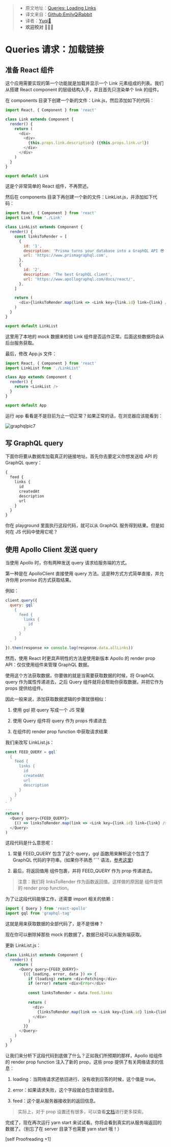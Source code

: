> * 原文地址：[Queries: Loading Links](https://www.howtographql.com/react-apollo/2-queries-loading-links/)
> * 译文来自：[Github:EmilyQiRabbit](https://github.com/EmilyQiRabbit/GraphQLTranslation)
> * 译者：[Yuqi🌸](https://github.com/EmilyQiRabbit)
> * **欢迎校对** 🙋‍♀️🎉

# Queries 请求：加载链接

## 准备 React 组件

这个应用需要实现的第一个功能就是加载并显示一个 Link 元素组成的列表。我们从搭建 React component 的层级结构入手，并且首先只渲染单个 link 的组件。

在 components 目录下创建一个新的文件：Link.js，然后添加如下的代码：

```JavaScript
import React, { Component } from 'react'

class Link extends Component {
  render() {
    return (
      <div>
        <div>
          {this.props.link.description} ({this.props.link.url})
        </div>
      </div>
    )
  }
}

export default Link
```

这是个非常简单的 React 组件，不再赘述。

然后在 components 目录下再创建一个新的文件：LinkList.js，并添加如下代码：

```js
import React, { Component } from 'react'
import Link from './Link'

class LinkList extends Component {
  render() {
    const linksToRender = [
      {
        id: '1',
        description: 'Prisma turns your database into a GraphQL API 😎 😎',
        url: 'https://www.prismagraphql.com',
      },
      {
        id: '2',
        description: 'The best GraphQL client',
        url: 'https://www.apollographql.com/docs/react/',
      },
    ]

    return (
      <div>{linksToRender.map(link => <Link key={link.id} link={link} />)}</div>
    )
  }
}

export default LinkList
```

这里用了本地的 mock 数据来检验 Link 组件是否运作正常。后面这些数据将会从后台服务获取。

最后，修改 App.js 文件：

```JavaScript
import React, { Component } from 'react'
import LinkList from './LinkList'

class App extends Component {
  render() {
    return <LinkList />
  }
}

export default App
```

运行 app 看看是不是目前为止一切正常？如果正常的话，在浏览器应该能看到：

![graphqlpic7](../imgs/graphqlpic7.png)

## 写 GraphQL query

下面你将要从数据库加载真正的链接地址。首先你去要定义你想发送给 API 的 GraphQL query：

```js
{
  feed {
    links {
      id
      createdAt
      description
      url
    }
  }
}
```

你在 playground 里面执行这段代码，就可以从 GraphQL 服务得到结果。但是如何在 JS 代码中使用它呢？

## 使用 Apollo Client 发送 query

当使用 Apollo 时，你有两种发送 query 请求给服务端的方式。

第一种是在 ApolloClient 直接使用 query 方法。这是种方式方式简单直接，并允许你用 promise 的方式获取结果。

例如：

```js
client.query({
  query: gql`
    {
      feed {
        links {
          id
        }
      }
    }
  `
}).then(response => console.log(response.data.allLinks))
```

然而，使用 React 时更具声明性的方法是使用新版本 Apollo 的 render prop API：仅仅使用组件来管理 GraphQL 数据。

使用这个方法获取数据，你要做的就是当需要获取数据的时候，将 GraphQL query 作为属性传递进去，之后 Query 组件就将会帮助你获取数据，并把它作为 props 提供给组件。

因此一般来说，添加获取数据逻辑的步骤就很相似：

1. 使用 gql 把 query 写成一个 JS 常量

2. 使用 Query 组件将 query 作为 props 传递进去

3. 在组件的 render prop function 中获取请求结果

我们来改写 LinkList.js：

```js
const FEED_QUERY = gql`
  {
    feed {
      links {
        id
        createdAt
        url
        description
      }
    }
  }
`
...
return (
  <Query query={FEED_QUERY}>
    {() => linksToRender.map(link => <Link key={link.id} link={link} />)}
  </Query>
)
```

这段代码是什么意思呢：

1. 常量 FEED_QUERY 包含了这个 query，gql 函数用来解析这个包含了 GraphQL 代码的字符串。(如果你不熟悉 '``' 语法，[参考这里](https://wesbos.com/tagged-template-literals/))

2. 最后，将返回值用 <Query /> 组件包裹，并将 FEED_QUERY 作为 prop 传递进去。

> 注意：我们将 linksToRender 作为函数返回值。这样做的原因是 <Query /> 组件提供的 render prop function。

为了让这段代码能够工作，还需要 import 相关的依赖：

```JavaScript
import { Query } from 'react-apollo'
import gql from 'graphql-tag'
```

这就是用来获取数据的全部代码了，是不是很棒？

现在你可以删除掉那些 mock 的数据了，数据已经可以从服务端获取。

更新 LinkList.js：

```JavaScript
class LinkList extends Component {
  render() {
    return (
      <Query query={FEED_QUERY}>
        {({ loading, error, data }) => {
          if (loading) return <div>Fetching</div>
          if (error) return <div>Error</div>
    
          const linksToRender = data.feed.links
    
          return (
            <div>
              {linksToRender.map(link => <Link key={link.id} link={link} />)}
            </div>
          )
        }}
      </Query>
    )
  }
}
```

让我们来分析下这段代码到底做了什么？正如我们所预期的那样，Apollo 给组件的 render prop function 注入了新的 prop，这些 prop 提供了有关网络请求的信息：

1. loading：当网络请求还依旧进行、没有收到应答的时候，这个值是 true。

2. error：如果请求失败，这个字段就会包含错误信息。

3. feed：这个是从服务器接收到的返回信息。

> 实际上，对于 prop 设置还有很多，可以查看[文档](https://www.apollographql.com/docs/react/essentials/queries.html#graphql-query-data)进行更多探索。

完成了，现在再次运行 yarn start 来试试看。你将会看到真实的从服务端返回的数据了。（别忘了在 server 目录下也需要 yarn start 哦！）

[self Proofreading +1]
